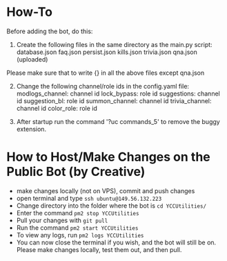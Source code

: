 # How-To 
Before adding the bot, do this:
1. Create the following files in the same directory as the main.py script:
  database.json
  faq.json
  persist.json
  kills.json
  trivia.json
  qna.json (uploaded)
  
  Please make sure that to write {} in all the above files except qna.json

2. Change the following channel/role ids in the config.yaml file:
  modlogs_channel: channel id
  lock_bypass: role id
  suggestions: channel id
  suggestion_bl: role id
  summon_channel: channel id
  trivia_channel: channel id
  color_role: role id
 
3. After startup run the command '?uc commands_5' to remove the buggy extension.

# How to Host/Make Changes on the Public Bot (by Creative)
- make changes locally (not on VPS), commit and push changes
- open terminal and type ```ssh ubuntu@149.56.132.223```
- Change directory into the folder where the bot is ```cd YCCUtilities/```
- Enter the command ```pm2 stop YCCUtilities```
- Pull your changes with ```git pull```
- Run the command ```pm2 start YCCUtilities```
- To view any logs, run ```pm2 logs YCCUtilities```
- You can now close the terminal if you wish, and the bot will still be on. Please make changes locally, test them out, and then pull.
